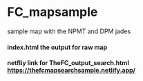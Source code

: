 # FC_mapsample
sample map with the NPMT and DPM jades

#### index.html the output for raw map 

#### netfliy link for TheFC_output_search.html https://thefcmapsearchsample.netlify.app/
